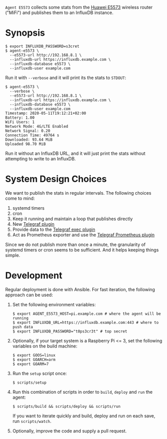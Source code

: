 `Agent E5573` collects some stats from the [Huawei E5573](https://en.wikipedia.org/wiki/Huawei_E5#Huawei_E5573) wireless router ("MiFi") and publishes them to an InfluxDB instance.

# Synopsis

```command
$ export INFLUXDB_PASSWORD=s3cret
$ agent-e5573 \
  --e5573-url http://192.168.8.1 \
  --influxdb-url https://influxdb.example.com \
  --influxdb-database e5573 \
  --influxdb-user example.com
```

Run it with `--verbose` and it will print its the stats to `STDOUT`:

```command
$ agent-e5573 \
  --verbose \
  --e5573-url http://192.168.8.1 \
  --influxdb-url https://influxdb.example.com \
  --influxdb-database e5573 \
  --influxdb-user example.com
Timestamp: 2020-05-11T19:12:21+02:00
Battery: 1.00
WiFi Users: 1
Network Mode: 4G/LTE Enabled
Network Signal: 0.20
Connection Time: 49764 s
Downloaded: 93.64 MiB
Uploaded 98.70 MiB
```

Run it without an InfluxDB URL, and it will just print the stats without attempting to write to an InfluxDB.

# System Design Choices

We want to publish the stats in regular intervals. The following choices come to mind:

1. systemd timers
1. cron
1. Keep it running and maintain a loop that publishes directly
1. New [Telegraf plugin](https://www.influxdata.com/blog/telegraf-go-collection-agent/)
1. Provide data to the [Telegraf exec plugin](https://community.influxdata.com/t/data-collection-question-best-way-to-feed-from-a-stats-catcher/11964)
1. Act as Prometheus exporter and use the [Telegraf Prometheus plugin](https://community.influxdata.com/t/own-telegraf-plugin-need-to-scrape-metrics-from-prometheus-clients/11878)

Since we do not publish more than once a minute, the granularity of systemd timers or cron seems to be sufficient. And it helps keeping things simple.

# Development

Regular deployment is done with Ansible. For fast iteration, the following approach can be used:

1. Set the following environment variables:

    ```command
    $ export AGENT_E5573_HOST=pi.example.com # where the agent will be running
    $ export INFLUXDB_URL=https://influxdb.example.com:443 # where to push data
    $ export INFLUXDB_PASSWORD="t0ps3cr3t" # top secret
    ```

1. Optionally, if your target system is a Raspberry Pi <= 3, set the following variables on the build machine:

    ```command
    $ export GOOS=linux
    $ export GOARCH=arm
    $ export GOARM=7
    ```

1. Run the `setup` script once:

    ```command
    $ scripts/setup
    ```

1. Run this combination of scripts in order to `build`, `deploy` and `run` the agent:

    ```command
    $ scripts/build && scripts/deploy && scripts/run
    ```

    If you want to iterate quickly and build, deploy and run on each save, run `scripts/watch`.

1. Optionally, improve the code and supply a pull request.
